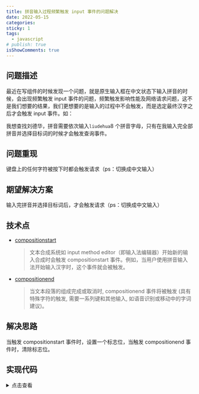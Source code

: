 ```yaml
---
title: 拼音输入过程频繁触发 input 事件的问题解决
date: 2022-05-15
categories:
sticky: 1
tags:
  - javascript
# publish: true
isShowComments: true
---
```


## 问题描述

最近在写组件的时候发现一个问题，就是原生输入框在中文状态下输入拼音的时候，会出现频繁触发 input 事件的问题，频繁触发影响性能及网络请求问题，这不是我们想要的结果，我们更想要的是输入的过程中不会触发，而是选定最终汉字之后才会触发 input 事件。如：

我想查找刘德华，拼音需要依次输入`liudehua`8 个拼音字母，只有在我输入完全部拼音并选择目标词的时候才会触发查询事件。

## 问题重现

键盘上的任何字符被按下时都会触发请求（ps：切换成中文输入）
<input-request />

## 期望解决方案

输入完拼音并选择目标词后，才会触发请求（ps：切换成中文输入）
<selected-request />

## 技术点

- [compositionstart](https://developer.mozilla.org/zh-CN/docs/Web/API/Element/compositionstart_event)

  > 文本合成系统如 input method editor（即输入法编辑器）开始新的输入合成时会触发 compositionstart 事件。例如，当用户使用拼音输入法开始输入汉字时，这个事件就会被触发。

- [compositionend](https://developer.mozilla.org/zh-CN/docs/Web/API/Element/compositionend_event)
  > 当文本段落的组成完成或取消时, compositionend 事件将被触发 (具有特殊字符的触发, 需要一系列键和其他输入, 如语音识别或移动中的字词建议)。

## 解决思路

当触发 compositionstart 事件时，设置一个标志位，当触发 compositionend 事件时，清除标志位。

## 实现代码

<details>
<summary>点击查看</summary>

```html
<template>
  <div class="selected-request">
    <label for="ipt">中文搜索</label>
    <input
      name="ipt"
      type="text"
      v-model="value"
      @input="onInput"
      @compositionstart="onCompositionStart"
      @compositionend="onCompositionEnd"
    />
  </div>
</template>

<script>
  export default {
    name: "SelectedRequest",
    data() {
      return {
        value: "",
        flag: false,
      };
    },

    methods: {
      onInput(e) {
        if (this.flag) {
          return;
        }
        this.$message.info(`触发了请求`);
      },
      onCompositionStart(e) {
        this.flag = true;
        this.$message.info(`输入中...`);
      },
      onCompositionEnd(e) {
        this.flag = false;
        this.$message.info(`输入结束`);
      },
    },
  };
</script>
```

</details>
